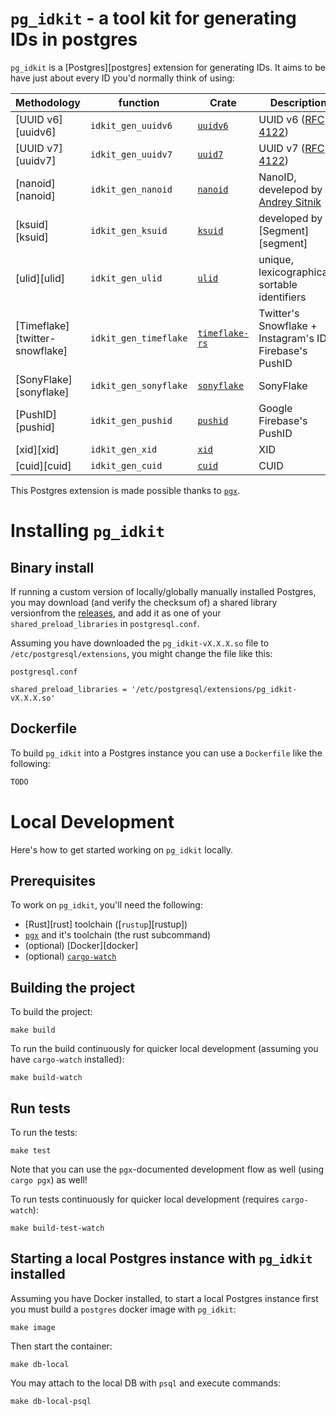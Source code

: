 # `pg_idkit` - a tool kit for generating IDs in postgres

`pg_idkit` is a [Postgres][postgres] extension for generating IDs. It aims to be have just about every ID you'd normally think of using:

| Methodology                            | function                 | Crate                                                   | Description                                              |
|----------------------------------------|--------------------------|---------------------------------------------------------|----------------------------------------------------------|
| [UUID v6][uuidv6]                      | `idkit_gen_uuidv6`       | [`uuidv6`](https://crates.io/crates/uuidv6)             | UUID v6 ([RFC 4122][rfc-4122-update])                    |
| [UUID v7][uuidv7]                      | `idkit_gen_uuidv7`       | [`uuid7`](https://crates.io/crates/uuid7)               | UUID v7 ([RFC 4122][rfc-4122-update])                    |
| [nanoid][nanoid]                       | `idkit_gen_nanoid`       | [`nanoid`](https://crates.io/crates/nanoid)             | NanoID, develepod by [Andrey Sitnik][github-ai]          |
| [ksuid][ksuid]                         | `idkit_gen_ksuid`        | [`ksuid`](https://crates.io/crates/ksuid)               | developed by [Segment][segment]                          |
| [ulid][ulid]                           | `idkit_gen_ulid`         | [`ulid`](https://crates.io/crates/ulid)                 | unique, lexicographically sortable identifiers           |
| [Timeflake][twitter-snowflake]         | `idkit_gen_timeflake`    | [`timeflake-rs`](https://crates.io/crates/timeflake-rs) | Twitter's Snowflake + Instagram's ID + Firebase's PushID |
| [SonyFlake][sonyflake]                 | `idkit_gen_sonyflake`    | [`sonyflake`](https://crates.io/crates/sonyflake)       | SonyFlake                                                |
| [PushID][pushid]                       | `idkit_gen_pushid`       | [`pushid`](https://crates.io/crates/pushid)             | Google Firebase's PushID                                 |
| [xid][xid]                             | `idkit_gen_xid`          | [`xid`](https://crates.io/crates/xid)                   | XID                                                      |
| [cuid][cuid]                           | `idkit_gen_cuid`         | [`cuid`](https://crates.io/crates/cuid)                 | CUID                                                     |

This Postgres extension is made possible thanks to [`pgx`][pgx].

# Installing `pg_idkit`

## Binary install

If running a custom version of locally/globally manually installed Postgres, you may download (and verify the checksum of) a shared library versionfrom the [releases](/releases), and add it as one of your `shared_preload_libraries` in `postgresql.conf`.

Assuming you have downloaded the `pg_idkit-vX.X.X.so` file to `/etc/postgresql/extensions`, you might change the file like this:

`postgresql.conf`
```
shared_preload_libraries = '/etc/postgresql/extensions/pg_idkit-vX.X.X.so'
```

## Dockerfile

To build `pg_idkit` into a Postgres instance you can use a `Dockerfile` like the following:

```dockerfile
TODO
```

# Local Development

Here's how to get started working on `pg_idkit` locally.

## Prerequisites

To work on `pg_idkit`, you'll need the following:

- [Rust][rust] toolchain ([`rustup`][rustup])
- [`pgx`][pgx] and it's toolchain (the rust subcommand)
- (optional) [Docker][docker]
- (optional) [`cargo-watch`][cargo-watch]

## Building the project

To build the project:

```console
make build
```

To run the build continuously for quicker local development (assuming you have `cargo-watch` installed):

```console
make build-watch
```

## Run tests

To run the tests:

```console
make test
```

Note that you can use the `pgx`-documented development flow as well (using `cargo pgx`) as well!

To run tests continuously for quicker local development (requires `cargo-watch`):

```console
make build-test-watch
```

## Starting a local Postgres instance with `pg_idkit` installed

Assuming you have Docker installed, to start a local Postgres instance first you must build a `postgres` docker image with `pg_idkit`:

```console
make image
```

Then start the container:

```console
make db-local
```

You may attach to the local DB with `psql` and execute commands:

```console
make db-local-psql
```

[pgx]: https://github.com/tcdi/pgx
[github-ai]: https://github.com/ai
[rfc-4122-update]: https://www.ietf.org/archive/id/draft-peabody-dispatch-new-uuid-format-01.html
[cargo-watch]: https://github.com/passcod/cargo-watch
